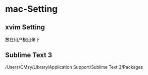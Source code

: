 # mac-Setting
## xvim Setting
  放在用户根目录下
## Sublime Text 3 
  /Users/CMzy/Library/Application Support/Sublime Text 3/Packages
